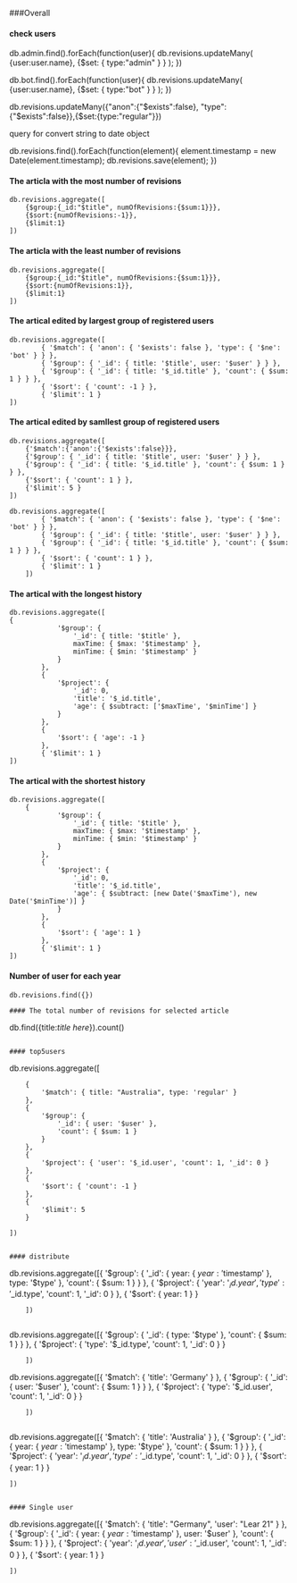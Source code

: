 ###Overall

#### check users

db.admin.find().forEach(function(user){
    db.revisions.updateMany(
            {user:user.name},
            {$set:
                {
                    type:"admin"
                }
            }
        );
})

db.bot.find().forEach(function(user){
    db.revisions.updateMany(
            {user:user.name},
            {$set:
                {
                    type:"bot"
                }
            }
        );
})

db.revisions.updateMany({"anon":{"$exists":false}, "type":{"$exists":false}},{$set:{type:"regular"}})

query for convert string to date object

db.revisions.find().forEach(function(element){
  element.timestamp = new Date(element.timestamp);
  db.revisions.save(element);
})

#### The articla with the most number of revisions
```
db.revisions.aggregate([
    {$group:{_id:"$title", numOfRevisions:{$sum:1}}},
    {$sort:{numOfRevisions:-1}},
    {$limit:1}
])
```

#### The articla with the least number of revisions
```
db.revisions.aggregate([
    {$group:{_id:"$title", numOfRevisions:{$sum:1}}},
    {$sort:{numOfRevisions:1}},
    {$limit:1}
])
```

#### The artical edited by largest group of registered users

```
db.revisions.aggregate([
        { '$match': { 'anon': { '$exists': false }, 'type': { '$ne': 'bot' } } },
        { '$group': { '_id': { title: '$title', user: '$user' } } },
        { '$group': { '_id': { title: '$_id.title' }, 'count': { $sum: 1 } } },
        { '$sort': { 'count': -1 } },
        { '$limit': 1 }
])
```

#### The artical edited by samllest group of registered users

```
db.revisions.aggregate([
    {'$match':{'anon':{'$exists':false}}},
    {'$group': { '_id': { title: '$title', user: '$user' } } },
    {'$group': { '_id': { title: '$_id.title' }, 'count': { $sum: 1 } } },
    {'$sort': { 'count': 1 } },
    {'$limit': 5 }
])

db.revisions.aggregate([
        { '$match': { 'anon': { '$exists': false }, 'type': { '$ne': 'bot' } } },
        { '$group': { '_id': { title: '$title', user: '$user' } } },
        { '$group': { '_id': { title: '$_id.title' }, 'count': { $sum: 1 } } },
        { '$sort': { 'count': 1 } },
        { '$limit': 1 }
    ])
```

#### The artical with the longest history

```
db.revisions.aggregate([
{
            '$group': {
                '_id': { title: '$title' },
                maxTime: { $max: '$timestamp' },
                minTime: { $min: '$timestamp' }
            }
        },
        {
            '$project': {
                '_id': 0,
                'title': '$_id.title',
                'age': { $subtract: ['$maxTime', '$minTime'] }
            }
        },
        {
            '$sort': { 'age': -1 }
        },
        { '$limit': 1 }
])
```

#### The artical with the shortest history

```
db.revisions.aggregate([
    {
            '$group': {
                '_id': { title: '$title' },
                maxTime: { $max: '$timestamp' },
                minTime: { $min: '$timestamp' }
            }
        },
        {
            '$project': {
                '_id': 0,
                'title': '$_id.title',
                'age': { $subtract: [new Date('$maxTime'), new Date('$minTime')] }
            }
        },
        {
            '$sort': { 'age': 1 }
        },
        { '$limit': 1 }
])
```

#### Number of user for each year

```
db.revisions.find({})

#### The total number of revisions for selected article

```
db.find({title:*title here*}).count()
```

#### top5users

```
db.revisions.aggregate([

        {
            '$match': { title: "Australia", type: 'regular' }
        },
        {
            '$group': {
                '_id': { user: '$user' },
                'count': { $sum: 1 }
            }
        },
        {
            '$project': { 'user': '$_id.user', 'count': 1, '_id': 0 }
        },
        {
            '$sort': { 'count': -1 }
        },
        {
            '$limit': 5
        }

    ])
```

#### distribute

```
db.revisions.aggregate([{
                '$group': {
                    '_id': { year: { $year: '$timestamp' }, type: '$type' },
                    'count': { $sum: 1 }
                }
            },
            {
                '$project': { 'year': '$_id.year', 'type': '$_id.type', 'count': 1, '_id': 0 }
            },
            {
                '$sort': { year: 1 }
            }

        ])
```

```
db.revisions.aggregate([{
                '$group': {
                    '_id': { type: '$type' },
                    'count': { $sum: 1 }
                }
            },
            {
                '$project': { 'type': '$_id.type', 'count': 1, '_id': 0 }
            }

        ])

db.revisions.aggregate([{
            '$match': { 'title': 'Germany' }
        },
        {
            '$group': {
                '_id': { user: '$user' },
                'count': { $sum: 1 }
            }
        },
        {
            '$project': { 'type': '$_id.user', 'count': 1, '_id': 0 }
        }

        ])
```

```
db.revisions.aggregate([{
            '$match': {
                'title': 'Australia'
            }
        },
        {
            '$group': {
                '_id': { year: { $year: '$timestamp' }, type: '$type' },
                'count': { $sum: 1 }
            }
        },
        {
            '$project': { 'year': '$_id.year', 'type': '$_id.type', 'count': 1, '_id': 0 }
        },
        {
            '$sort': { year: 1 }
        }

    ])
```

#### Single user
```
db.revisions.aggregate([{
            '$match': {
                'title': "Germany",
                'user': "Lear 21"
            }
        },
        {
            '$group': {
                '_id': { year: { $year: '$timestamp' }, user: '$user' },
                'count': { $sum: 1 }
            }
        },
        {
            '$project': { 'year': '$_id.year', 'user': '$_id.user', 'count': 1, '_id': 0 }
        },
        {
            '$sort': { year: 1 }
        }

    ])
```